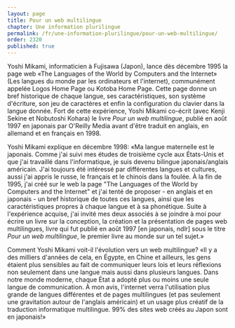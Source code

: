 ```yaml
---
layout: page
title: Pour un web multilingue
chapter: Une information plurilingue
permalink: /fr/une-information-plurilingue/pour-un-web-multilingue/
order: 2320
published: true
---
```

<p>Yoshi Mikami, informaticien à Fujisawa (Japon), lance dès décembre 1995 la page web «The Languages of the World by Computers and the Internet» (Les langues du monde par les ordinateurs et l'internet), communément appelée Logos Home Page ou Kotoba Home Page. Cette page donne un bref historique de chaque langue, ses caractéristiques, son système d'écriture, son jeu de caractères et enfin la configuration du clavier dans la langue donnée. Fort de cette expérience, Yoshi Mikami co-écrit (avec Kenji Sekine et Nobutoshi Kohara) le livre <em>Pour un web multilingue</em>, publié en août 1997 en japonais par O'Reilly Media avant d'être traduit en anglais, en allemand et en français en 1998.</p>

<p>Yoshi Mikami explique en décembre 1998: «Ma langue maternelle est le japonais. Comme j'ai suivi mes études de troisième cycle aux États-Unis et que j'ai travaillé dans l'informatique, je suis devenu bilingue japonais/anglais américain. J'ai toujours été intéressé par différentes langues et cultures, aussi j'ai appris le russe, le français et le chinois dans la foulée. À la fin de 1995, j'ai créé sur le web la page "The Languages of the World by Computers and the Internet" et j'ai tenté de proposer - en anglais et en japonais - un bref historique de toutes ces langues, ainsi que les caractéristiques propres à chaque langue et à sa phonétique. Suite à l'expérience acquise, j'ai invité mes deux associés à se joindre à moi pour écrire un livre sur la conception, la création et la présentation de pages web multilingues, livre qui fut publié en août 1997 [en japonais, ndlr] sous le titre <em>Pour un web multilingue</em>, le premier livre au monde sur un tel sujet.»</p>

<p>Comment Yoshi Mikami voit-il l'évolution vers un web multilingue? «Il y a des milliers d'années de cela, en Égypte, en Chine et ailleurs, les gens étaient plus sensibles au fait de communiquer leurs lois et leurs réflexions non seulement dans une langue mais aussi dans plusieurs langues. Dans notre monde moderne, chaque État a adopté plus ou moins une seule langue de communication. À mon avis, l'internet verra l'utilisation plus grande de langues différentes et de pages multilingues (et pas seulement une gravitation autour de l'anglais américain) et un usage plus créatif de la traduction informatique multilingue. 99% des sites web créés au Japon sont en japonais!»</p>